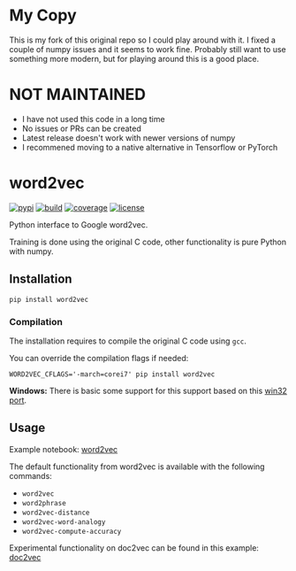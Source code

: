 # My Copy
This is my fork of this original repo so I could play around with it. I fixed a couple of numpy issues and it seems to work fine. Probably still want to use something more modern, but for playing around this is a good place.

# NOT MAINTAINED

- I have not used this code in a long time
- No issues or PRs can be created
- Latest release doesn't work with newer versions of numpy
- I recommened moving to a native alternative in Tensorflow or PyTorch

# word2vec

[![pypi](https://badge.fury.io/py/word2vec.svg)](https://pypi.org/project/word2vec/)
[![build](https://github.com/danielfrg/word2vec/workflows/test/badge.svg)](http://github.com/danielfrg/word2vec/actions/workflows/test.yml)
[![coverage](https://codecov.io/gh/danielfrg/word2vec/branch/master/graph/badge.svg)](https://codecov.io/gh/danielfrg/word2vec?branch=master)
[![license](https://img.shields.io/:license-Apache%202-blue.svg)](http://github.com/danielfrg/word2vec/blob/master/LICENSE.txt)

Python interface to Google word2vec.

Training is done using the original C code, other functionality is pure Python with numpy.

## Installation

```
pip install word2vec
```

### Compilation

The installation requires to compile the original C code using `gcc`.

You can override the compilation flags if needed:

```
WORD2VEC_CFLAGS='-march=corei7' pip install word2vec
```

**Windows:** There is basic some support for this support based on this [win32 port](https://github.com/zhangyafeikimi/word2vec-win32).

## Usage

Example notebook: [word2vec](https://nbviewer.org/github/danielfrg/word2vec/blob/main/examples/word2vec.ipynb)

The default functionality from word2vec is available with the following commands:
- `word2vec`
- `word2phrase`
- `word2vec-distance`
- `word2vec-word-analogy`
- `word2vec-compute-accuracy`

Experimental functionality on doc2vec can be found in this example:
[doc2vec](https://nbviewer.org/github/danielfrg/word2vec/blob/main/examples/doc2vec.ipynb)

